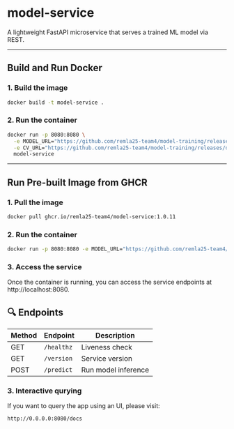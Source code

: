 # model-service

A lightweight FastAPI microservice that serves a trained ML model via REST.

---

## Build and Run Docker

### 1. Build the image

```bash
docker build -t model-service .
```

### 2. Run the container

```bash
docker run -p 8080:8080 \
  -e MODEL_URL="https://github.com/remla25-team4/model-training/releases/download/v1.0.5/naive_bayes.joblib" \
  -e CV_URL="https://github.com/remla25-team4/model-training/releases/download/v1.0.5/count_vectorizer.joblib" \
  model-service
```
---

## Run Pre-built Image from GHCR

### 1. Pull the image

```bash
docker pull ghcr.io/remla25-team4/model-service:1.0.11
```

### 2. Run the container

```bash
docker run -p 8080:8080 -e MODEL_URL="https://github.com/remla25-team4/model-training/releases/download/v1.0.5/naive_bayes.joblib" -e CV_URL="https://github.com/remla25-team4/model-training/releases/download/v1.0.5/count_vectorizer.joblib" ghcr.io/remla25-team4/model-service:1.0.11
```

### 3. Access the service

Once the container is running, you can access the service endpoints at http://localhost:8080.

## 🔍 Endpoints

| Method | Endpoint     | Description        |
|--------|--------------|--------------------|
| GET    | `/healthz`   | Liveness check     |
| GET    | `/version`   | Service version    |
| POST   | `/predict`   | Run model inference|

### 3. Interactive qurying

If you want to query the app using an UI, please visit:

```bash
http://0.0.0.0:8080/docs
```